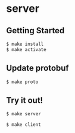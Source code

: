 # server

## Getting Started

```sh
$ make install
$ make activate
```

## Update protobuf

```sh
$ make proto
```

## Try it out!

```sh
$ make server
```

```sh
$ make client
```
